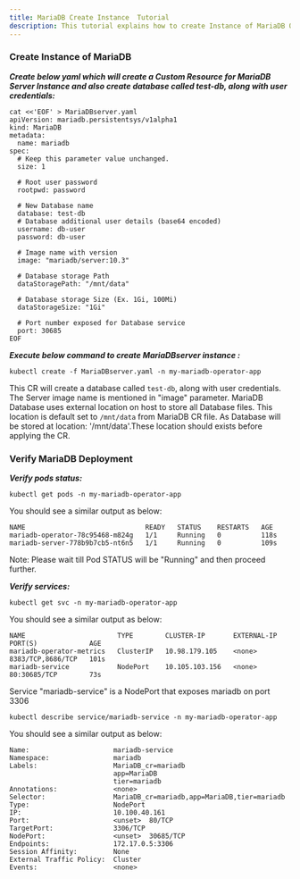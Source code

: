 ```yaml
---
title: MariaDB Create Instance  Tutorial
description: This tutorial explains how to create Instance of MariaDB Operator
---
```


### Create Instance of MariaDB 



***Create below yaml which will create a Custom Resource for MariaDB Server Instance and also create database called test-db, along with user credentials:***

```execute
cat <<'EOF' > MariaDBserver.yaml
apiVersion: mariadb.persistentsys/v1alpha1
kind: MariaDB
metadata:
  name: mariadb
spec:
  # Keep this parameter value unchanged.
  size: 1
  
  # Root user password
  rootpwd: password

  # New Database name
  database: test-db
  # Database additional user details (base64 encoded)
  username: db-user 
  password: db-user 

  # Image name with version
  image: "mariadb/server:10.3"

  # Database storage Path
  dataStoragePath: "/mnt/data" 

  # Database storage Size (Ex. 1Gi, 100Mi)
  dataStorageSize: "1Gi"

  # Port number exposed for Database service
  port: 30685
EOF
```

***Execute below command to create MariaDBserver instance :***


```execute
kubectl create -f MariaDBserver.yaml -n my-mariadb-operator-app 
```


This CR will create a database called `test-db`, along with user credentials. The Server image name is mentioned in "image" parameter. MariaDB Database uses external location on host to store all Database files. This location is default set to `/mnt/data` from MariaDB CR file. As Database will be stored at location: '/mnt/data'.These location should exists before applying the CR. 



### Verify MariaDB Deployment



***Verify pods status:*** 


```execute
kubectl get pods -n my-mariadb-operator-app 
```

You should see a similar output as below:

```
NAME                              READY   STATUS    RESTARTS   AGE
mariadb-operator-78c95468-m824g   1/1     Running   0          118s
mariadb-server-778b9b7cb5-nt6n5   1/1     Running   0          109s
```

Note: Please wait till Pod STATUS will be "Running" and then proceed further.


***Verify services:***



```execute
kubectl get svc -n my-mariadb-operator-app 
```

You should see a similar output as below:


```
NAME                       TYPE        CLUSTER-IP       EXTERNAL-IP   PORT(S)             AGE
mariadb-operator-metrics   ClusterIP   10.98.179.105    <none>        8383/TCP,8686/TCP   101s
mariadb-service            NodePort    10.105.103.156   <none>        80:30685/TCP        73s
```

Service "mariadb-service" is a NodePort that exposes mariadb on port 3306

```execute
kubectl describe service/mariadb-service -n my-mariadb-operator-app
```

You should see a similar output as below:

```
Name:                     mariadb-service
Namespace:                mariadb
Labels:                   MariaDB_cr=mariadb
                          app=MariaDB
                          tier=mariadb
Annotations:              <none>
Selector:                 MariaDB_cr=mariadb,app=MariaDB,tier=mariadb
Type:                     NodePort
IP:                       10.100.40.161
Port:                     <unset>  80/TCP
TargetPort:               3306/TCP
NodePort:                 <unset>  30685/TCP
Endpoints:                172.17.0.5:3306
Session Affinity:         None
External Traffic Policy:  Cluster
Events:                   <none>
```

